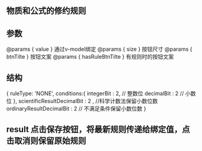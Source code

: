 ## 物质和公式的修约规则

## 参数
  @params { value }  通过v-model绑定
  @params { size }  按钮尺寸
  @params { btnTilte }  按钮文案
  @params { hasRuleBtnTilte }  有规则时的按钮文案

## 结构
{
  ruleType: 'NONE',
  conditions:{
    integerBit : 2, // 整数位
    decimalBit : 2 // 小数位
  },
  scientificResultDecimalBit : 2 , //科学计数法保留小数位数
  ordinaryResultDecimalBit : 2 // 不满足条件保留小数位数
}

## result  点击保存按钮，将最新规则传递给绑定值，点击取消则保留原始规则